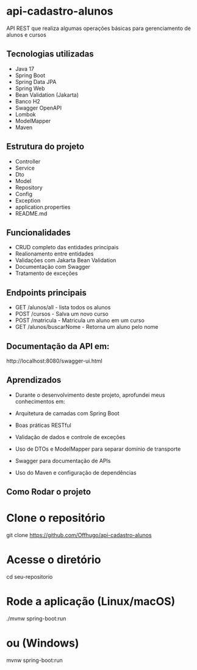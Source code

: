 # api-cadastro-alunos
API REST que realiza algumas operações básicas para gerenciamento de alunos e cursos

## Tecnologias utilizadas
- Java 17
- Spring Boot
- Spring Data JPA
- Spring Web
- Bean Validation (Jakarta)
- Banco H2
- Swagger OpenAPI
- Lombok
- ModelMapper
- Maven

## Estrutura do projeto

- Controller
- Service
- Dto
- Model
- Repository
- Config
- Exception
- application.properties
- README.md

## Funcionalidades

- CRUD completo das entidades principais
- Realionamento entre entidades
- Validações com Jakarta Bean Validation
- Documentação com Swagger
- Tratamento de exceções

## Endpoints principais

- GET /alunos/all - lista todos os alunos
- POST /cursos - Salva um novo curso
- POST /matricula - Matricula um aluno em um curso
- GET /alunos/buscarNome - Retorna um aluno pelo nome

## Documentação da API em:

http://localhost:8080/swagger-ui.html

## Aprendizados

- Durante o desenvolvimento deste projeto, aprofundei meus conhecimentos em:

- Arquitetura de camadas com Spring Boot

- Boas práticas RESTful

- Validação de dados e controle de exceções

- Uso de DTOs e ModelMapper para separar domínio de transporte

- Swagger para documentação de APIs

- Uso do Maven e configuração de dependências

## Como Rodar o projeto

# Clone o repositório
git clone https://github.com/Offhugo/api-cadastro-alunos

# Acesse o diretório
cd seu-repositorio

# Rode a aplicação (Linux/macOS)
./mvnw spring-boot:run

# ou (Windows)
mvnw spring-boot:run

